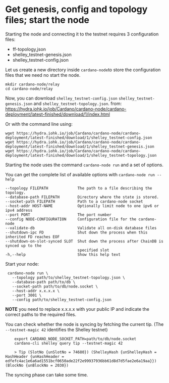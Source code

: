 Get genesis, config and topology files; start the node
======================================================

Starting the node and connecting it to the testnet requires 3 configuration files:

* ff-topology,json
* shelley_testnet-genesis.json
* shelley_testnet-config.json

Let us create a new directory inside `cardano-node`to store the configuration files that we need no start the node.

    mkdir cardano-node/relay
    cd cardano-node/relay

Now, you can download `shelley_testnet-config.json` `shelley_testnet-genesis.json` and `shelley_testnet-topology.json`. from: https://hydra.iohk.io/job/Cardano/cardano-node/cardano-deployment/latest-finished/download/1/index.html

Or with the command line using:

    wget https://hydra.iohk.io/job/Cardano/cardano-node/cardano-deployment/latest-finished/download/1/shelley_testnet-config.json
    wget https://hydra.iohk.io/job/Cardano/cardano-node/cardano-deployment/latest-finished/download/1/shelley_testnet-genesis.json
    wget https://hydra.iohk.io/job/Cardano/cardano-node/cardano-deployment/latest-finished/download/1/shelley_testnet-topology.json

Starting the node uses the command `cardano-node run` and a set of options.

You can get the complete list of available options with `cardano-node run --help`  

	--topology FILEPATH             The path to a file describing the topology.
  	--database-path FILEPATH        Directory where the state is stored.
  	--socket-path FILEPATH          Path to a cardano-node socket
  	--host-addr HOST-NAME           Optionally limit node to one ipv6 or ipv4 address
  	--port PORT                     The port number
  	--config NODE-CONFIGURATION     Configuration file for the cardano-node
  	--validate-db                   Validate all on-disk database files
  	--shutdown-ipc FD               Shut down the process when this inherited FD reaches EOF
  	--shutdown-on-slot-synced SLOT  Shut down the process after ChainDB is synced up to the
  	                                specified slot
    -h,--help                       Show this help text

Start your node:


     cardano-node run \
       --topology path/to/shelley_testnet-topology.json \
       --database-path path/to/db \
       --socket-path path/to/db/node.socket \
       --host-addr x.x.x.x \
       --port 3001 \
       --config path/to/shelley_testnet-config.json

__NOTE__ you need to replace x.x.x.x with your public IP and indicate the correct paths to the required files.

You can check whether the node is syncing by fetching the current tip. (The `--testnet-magic 42` identifies the Shelley testnet)

        export CARDANO_NODE_SOCKET_PATH=path/to/db/node.socket
        cardano-cli shelley query tip --testnet-magic 42

        > Tip (SlotNo {unSlotNo = 74680}) (ShelleyHash {unShelleyHash = HashHeader {unHashHeader = edfefc4ac1e6a6ad1551bcf0650ade22f2e99937936bb61d8d7d5fae2e6a19aa}}) (BlockNo {unBlockNo = 2030})

The syncing phase can take some time.

